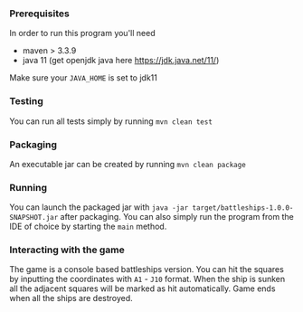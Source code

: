 ### Prerequisites
In order to run this program you'll need
* maven > 3.3.9
* java 11 (get openjdk java here https://jdk.java.net/11/)

Make sure your `JAVA_HOME` is set to jdk11

### Testing
You can run all tests simply by running `mvn clean test`

### Packaging
An executable jar can be created by running `mvn clean package`

### Running
You can launch the packaged jar with `java -jar target/battleships-1.0.0-SNAPSHOT.jar` after packaging.
You can also simply run the program from the IDE of choice by starting the `main` method.

### Interacting with the game
The game is a console based battleships version. You can hit the squares by inputting the coordinates with `A1` - `J10` format.
When the ship is sunken all the adjacent squares will be marked as hit automatically.
Game ends when all the ships are destroyed.